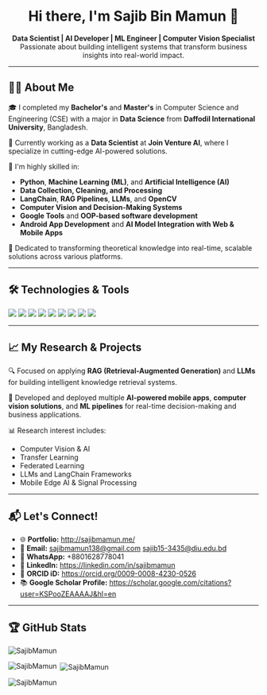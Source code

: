 <h1 align="center">Hi there, I'm Sajib Bin Mamun 👋</h1>

<p align="center">
  <b>Data Scientist | AI Developer | ML Engineer | Computer Vision Specialist</b><br>
  Passionate about building intelligent systems that transform business insights into real-world impact.
</p>

---

## 👨‍💻 About Me

🎓 I completed my **Bachelor's** and **Master's** in Computer Science and Engineering (CSE) with a major in **Data Science** from **Daffodil International University**, Bangladesh.

💼 Currently working as a **Data Scientist** at **Join Venture AI**, where I specialize in cutting-edge AI-powered solutions.

🚀 I'm highly skilled in:
- **Python**, **Machine Learning (ML)**, and **Artificial Intelligence (AI)**
- **Data Collection, Cleaning, and Processing**
- **LangChain**, **RAG Pipelines**, **LLMs**, and **OpenCV**
- **Computer Vision and Decision-Making Systems**
- **Google Tools** and **OOP-based software development**
- **Android App Development** and **AI Model Integration with Web & Mobile Apps**

🎯 Dedicated to transforming theoretical knowledge into real-time, scalable solutions across various platforms.

---

## 🛠️ Technologies & Tools

<p align="left">
  <img src="https://img.shields.io/badge/Python-3776AB?style=flat&logo=python&logoColor=white"/>
  <img src="https://img.shields.io/badge/TensorFlow-FF6F00?style=flat&logo=tensorflow&logoColor=white"/>
  <img src="https://img.shields.io/badge/PyTorch-EE4C2C?style=flat&logo=pytorch&logoColor=white"/>
  <img src="https://img.shields.io/badge/OpenCV-5C3EE8?style=flat&logo=opencv&logoColor=white"/>
  <img src="https://img.shields.io/badge/Android-3DDC84?style=flat&logo=android&logoColor=white"/>
  <img src="https://img.shields.io/badge/FastAPI-009688?style=flat&logo=fastapi&logoColor=white"/>
  <img src="https://img.shields.io/badge/LangChain-000000?style=flat&logo=langchain&logoColor=white"/>
  <img src="https://img.shields.io/badge/LLMs-6200EE?style=flat&logo=openai&logoColor=white"/>
  <img src="https://img.shields.io/badge/GitHub-181717?style=flat&logo=github&logoColor=white"/>
</p>

---

## 📈 My Research & Projects

🔍 Focused on applying **RAG (Retrieval-Augmented Generation)** and **LLMs** for building intelligent knowledge retrieval systems.

🧠 Developed and deployed multiple **AI-powered mobile apps**, **computer vision solutions**, and **ML pipelines** for real-time decision-making and business applications.

📊 Research interest includes:
- Computer Vision & AI
- Transfer Learning
- Federated Learning
- LLMs and LangChain Frameworks
- Mobile Edge AI & Signal Processing

---

## 📬 Let's Connect!

- 🌐 **Portfolio:** http://sajibmamun.me/
- 📧 **Email:** sajibmamun138@gmail.com sajib15-3435@diu.edu.bd
- 💬 **WhatsApp:** +8801628778041
- 🔗 **LinkedIn:** https://linkedin.com/in/sajibmamun
- 🧪 **ORCID iD:** https://orcid.org/0009-0008-4230-0526
- 📚 **Google Scholar Profile:** https://scholar.google.com/citations?user=KSPooZEAAAAJ&hl=en

---

## 🏆 GitHub Stats

<p align="left"> <img src="https://komarev.com/ghpvc/?username=SajibMamun&label=Profile%20views&color=0e75b6&style=flat" alt="SajibMamun" /> </p>

<!-- <p align="left"> <a href="https://github.com/ryo-ma/github-profile-trophy"><img src="https://github-profile-trophy.vercel.app/?username=SajibMamun" alt="SajibMamun" /></a> </p> -->


<p><img align="left" src="https://github-readme-stats.vercel.app/api/top-langs?username=SajibMamun&show_icons=true&locale=en&layout=compact" alt="SajibMamun" /></p>

<p>&nbsp;<img align="center" src="https://github-readme-stats.vercel.app/api?username=SajibMamun&show_icons=true&locale=en" alt="SajibMamun" /></p>

<p><img align="center" src="https://github-readme-streak-stats.herokuapp.com/?user=SajibMamun&" alt="SajibMamun" /></p>



